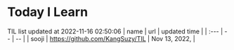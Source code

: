 # Today I Learn 
TIL list updated at 2022-11-16 02:50:06
| name | url | updated time |
| :--- | -- | -- |
| sooji | https://github.com/KangSuzy/TIL | Nov 13, 2022, |
